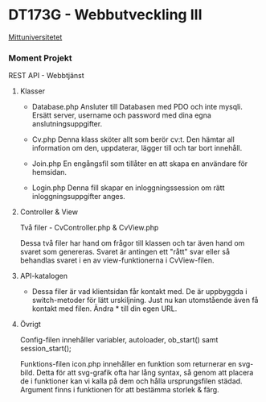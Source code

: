 # DT173G - Webbutveckling III

[Mittuniversitetet](https://www.miun.se/ "Mittuniversitetets Hemsida")

### Moment Projekt

REST API - Webbtjänst

1.  Klasser

    - Database.php
      Ansluter till Databasen med PDO och inte mysqli. Ersätt server, username och password med dina egna anslutningsuppgifter.

    - Cv.php
      Denna klass sköter allt som berör cv:t. Den hämtar all information om den, uppdaterar, lägger till och tar bort innehåll.

    - Join.php
      En engångsfil som tillåter en att skapa en användare för hemsidan.

    - Login.php
      Denna fill skapar en inloggningssession om rätt inloggningsuppgifter anges.

2.  Controller & View

    Två filer - CvController.php & CvView.php

    Dessa två filer har hand om frågor till klassen och tar även hand om svaret som genereras. Svaret är antingen ett "rått" svar eller så behandlas svaret i en av view-funktionerna i CvView-filen.

3.  API-katalogen

    - Dessa filer är vad klientsidan får kontakt med. De är uppbyggda i switch-metoder för lätt urskiljning. Just nu kan utomstående även få kontakt med filen. Ändra \* till din egen URL.

4.  Övrigt

    Config-filen innehåller variabler, autoloader, ob_start() samt session_start();

    Funktions-filen icon.php innehåller en funktion som returnerar en svg-bild. Detta för att svg-grafik ofta har lång syntax, så genom att placera de i funktioner kan vi kalla på dem och hålla ursprungsfilen städad. Argument finns i funktionen för att bestämma storlek & färg.
